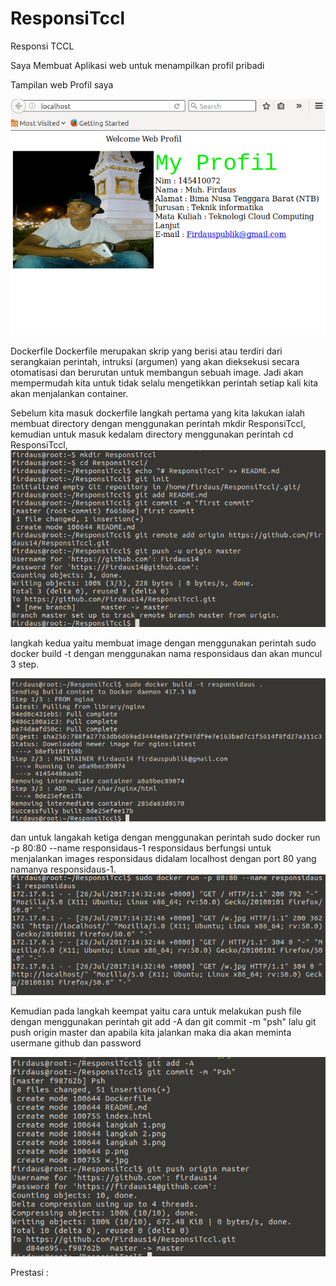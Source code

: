 # ResponsiTccl
Responsi TCCL 

Saya Membuat Aplikasi web untuk menampilkan profil pribadi

Tampilan web Profil saya

![p](https://github.com/Firdaus14/ResponsiTccl/blob/master/p.png)

Dockerfile 
Dockerfile merupakan skrip yang berisi atau terdiri dari serangkaian perintah, intruksi (argumen) yang akan dieksekusi secara otomatisasi dan berurutan untuk membangun sebuah image. Jadi akan mempermudah kita untuk tidak selalu mengetikkan perintah setiap kali kita akan menjalankan container.

Sebelum kita masuk dockerfile langkah pertama yang kita lakukan ialah membuat directory dengan menggunakan perintah mkdir ResponsiTccl, kemudian untuk masuk kedalam directory menggunakan perintah cd ResponsiTccl,
![langkah 1](https://github.com/Firdaus14/ResponsiTccl/blob/master/langkah%201.png)

langkah kedua yaitu membuat image dengan menggunakan perintah sudo docker build -t dengan menggunakan nama responsidaus dan akan muncul 3 step.

![langkah 2](https://github.com/Firdaus14/ResponsiTccl/blob/master/langkah%202.png)

dan untuk langakah ketiga dengan menggunakan perintah sudo docker run -p 80:80 --name responsidaus-1 responsidaus berfungsi untuk menjalankan images responsidaus didalam localhost dengan port 80 yang namanya responsidaus-1.
![langkah 3](https://github.com/Firdaus14/ResponsiTccl/blob/master/langkah%203.png)

Kemudian pada langkah keempat yaitu cara untuk melakukan push file dengan menggunakan perintah git add -A dan git commit -m "psh" lalu git push origin master dan apabila kita jalankan maka dia akan meminta usermane github dan password

![langakah 4](https://github.com/Firdaus14/ResponsiTccl/blob/master/langakah%204.png)


Prestasi :
